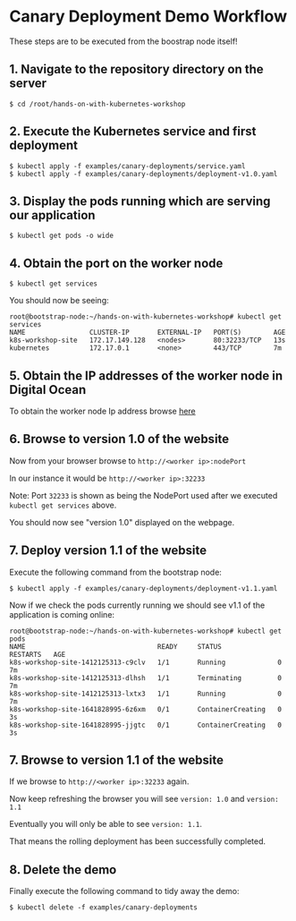 # Canary Deployment Demo Workflow

These steps are to be executed from the boostrap node itself!

## 1. Navigate to the repository directory on the server

```
$ cd /root/hands-on-with-kubernetes-workshop
```

## 2. Execute the Kubernetes service and first deployment

```
$ kubectl apply -f examples/canary-deployments/service.yaml
$ kubectl apply -f examples/canary-deployments/deployment-v1.0.yaml
```

## 3. Display the pods running which are serving our application

```
$ kubectl get pods -o wide
```

## 4. Obtain the port on the worker node

```
$ kubectl get services
```

You should now be seeing:

```
root@bootstrap-node:~/hands-on-with-kubernetes-workshop# kubectl get services
NAME                CLUSTER-IP       EXTERNAL-IP   PORT(S)        AGE
k8s-workshop-site   172.17.149.128   <nodes>       80:32233/TCP   13s
kubernetes          172.17.0.1       <none>        443/TCP        7m
```

## 5. Obtain the IP addresses of the worker node in Digital Ocean

To obtain the worker node Ip address browse [here](https://cloud.digitalocean.com/tags/hands-on-kubernetes-workshop?i=81db1d)

## 6. Browse to version 1.0 of the website

Now from your browser browse to `http://<worker ip>:nodePort`

In our instance it would be `http://<worker ip>:32233`

Note: Port `32233` is shown as being the NodePort used after we executed `kubectl get services` above.

You should now see "version 1.0" displayed on the webpage.

## 7. Deploy version 1.1 of the website

Execute the following command from the bootstrap node:

```
$ kubectl apply -f examples/canary-deployments/deployment-v1.1.yaml
```

Now if we check the pods currently running we should see v1.1 of the application is coming online:

```
root@bootstrap-node:~/hands-on-with-kubernetes-workshop# kubectl get pods
NAME                                 READY     STATUS              RESTARTS   AGE
k8s-workshop-site-1412125313-c9clv   1/1       Running             0          7m
k8s-workshop-site-1412125313-dlhsh   1/1       Terminating         0          7m
k8s-workshop-site-1412125313-lxtx3   1/1       Running             0          7m
k8s-workshop-site-1641828995-6z6xm   0/1       ContainerCreating   0          3s
k8s-workshop-site-1641828995-jjgtc   0/1       ContainerCreating   0          3s
```

## 7. Browse to version 1.1 of the website

If we browse to `http://<worker ip>:32233` again.

Now keep refreshing the browser you will see `version: 1.0` and `version: 1.1`

Eventually you will only be able to see `version: 1.1`.

That means the rolling deployment has been successfully completed.

## 8. Delete the demo

Finally execute the following command to tidy away the demo:

```
$ kubectl delete -f examples/canary-deployments
```
